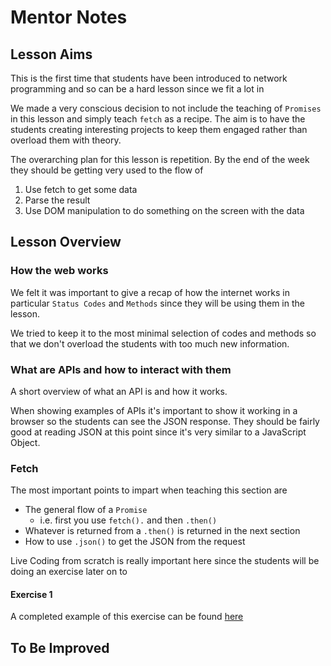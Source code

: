 # Mentor Notes

## Lesson Aims

This is the first time that students have been introduced to network programming and so can be a hard lesson since we fit a lot in

We made a very conscious decision to not include the teaching of `Promises` in this lesson and simply teach `fetch` as a recipe. The aim is to have the students creating interesting projects to keep them engaged rather than overload them with theory.

The overarching plan for this lesson is repetition. By the end of the week they should be getting very used to the flow of

1. Use fetch to get some data
2. Parse the result
3. Use DOM manipulation to do something on the screen with the data

## Lesson Overview

### How the web works

We felt it was important to give a recap of how the internet works in particular `Status Codes` and `Methods` since they will be using them in the lesson.

We tried to keep it to the most minimal selection of codes and methods so that we don't overload the students with too much new information.

### What are APIs and how to interact with them

A short overview of what an API is and how it works.

When showing examples of APIs it's important to show it working in a browser so the students can see the JSON response. They should be fairly good at reading JSON at this point since it's very similar to a JavaScript Object.

### Fetch

The most important points to impart when teaching this section are

- The general flow of a `Promise`
  - i.e. first you use `fetch().` and then `.then()`
- Whatever is returned from a `.then()` is returned in the next section
- How to use `.json()` to get the JSON from the request

Live Coding from scratch is really important here since the students will be doing an exercise later on to

#### Exercise 1

A completed example of this exercise can be found [here](https://codeyourfuture.github.io/syllabus-london/js-core-3/week-2/js-core-3/week-1/completed_country_website)

## To Be Improved
